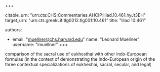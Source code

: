 +++


citable_urn: "urn:cts:CHS:Commentaries.AHCIP:Iliad.10.461.hyJt3EH"
target_urn: "urn:cts:greekLit:tlg0012.tlg001:10.461"
title: "Iliad 10.461"

authors:
- email: "muellner@chs.harvard.edu"
  name: "Leonard Muellner"
  username: "lmuellner"
+++

<p>comparison of the sacral use of eukhesthai with other Indo-European formulas (in the context of demonstrating the Indo-European origin of the three contextual specializations of eukheshai, sacral, secular, and legal)</p>